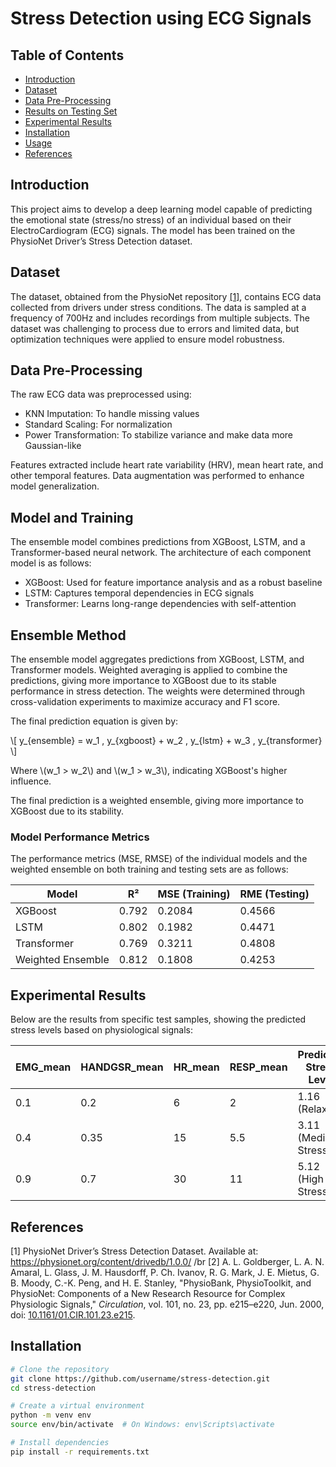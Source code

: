 # Stress Detection using ECG Signals

## Table of Contents
- [Introduction](#introduction)
- [Dataset](#dataset)
- [Data Pre-Processing](#data-pre-processing)
- [Results on Testing Set](#results-on-testing-set)
- [Experimental Results](#experimental-results)
- [Installation](#installation)
- [Usage](#usage)
- [References](#references)

## Introduction
This project aims to develop a deep learning model capable of predicting the emotional state (stress/no stress) of an individual based on their ElectroCardiogram (ECG) signals. The model has been trained on the PhysioNet Driver’s Stress Detection dataset.

## Dataset
The dataset, obtained from the PhysioNet repository [[1]](#1), contains ECG data collected from drivers under stress conditions. The data is sampled at a frequency of 700Hz and includes recordings from multiple subjects. The dataset was challenging to process due to errors and limited data, but optimization techniques were applied to ensure model robustness.

## Data Pre-Processing
The raw ECG data was preprocessed using:
- KNN Imputation: To handle missing values
- Standard Scaling: For normalization
- Power Transformation: To stabilize variance and make data more Gaussian-like

Features extracted include heart rate variability (HRV), mean heart rate, and other temporal features. Data augmentation was performed to enhance model generalization.

## Model and Training
The ensemble model combines predictions from XGBoost, LSTM, and a Transformer-based neural network. The architecture of each component model is as follows:
- XGBoost: Used for feature importance analysis and as a robust baseline
- LSTM: Captures temporal dependencies in ECG signals
- Transformer: Learns long-range dependencies with self-attention
## Ensemble Method
The ensemble model aggregates predictions from XGBoost, LSTM, and Transformer models. Weighted averaging is applied to combine the predictions, giving more importance to XGBoost due to its stable performance in stress detection. The weights were determined through cross-validation experiments to maximize accuracy and F1 score.

The final prediction equation is given by:

\\[
y_{ensemble} = w_1 \, y_{xgboost} + w_2 \, y_{lstm} + w_3 \, y_{transformer}
\\]

Where \\(w_1 > w_2\\) and \\(w_1 > w_3\\), indicating XGBoost's higher influence.

The final prediction is a weighted ensemble, giving more importance to XGBoost due to its stability.

### Model Performance Metrics
The performance metrics (MSE, RMSE) of the individual models and the weighted ensemble on both training and testing sets are as follows:

| Model            | R²    | MSE (Training) | RME (Testing) |
|-----------------|-------|----------------|---------------|
| XGBoost          | 0.792 | 0.2084         | 0.4566        |
| LSTM             | 0.802 | 0.1982         | 0.4471        |
| Transformer      | 0.769 | 0.3211         | 0.4808        |
| Weighted Ensemble| 0.812 | 0.1808         | 0.4253        |

## Experimental Results
Below are the results from specific test samples, showing the predicted stress levels based on physiological signals:

| EMG_mean | HANDGSR_mean | HR_mean | RESP_mean | Predicted Stress Level |
|---------|--------------|--------|----------|-------------------------|
| 0.1     | 0.2          | 6      | 2        | 1.16 (Relaxed)           |
| 0.4     | 0.35         | 15     | 5.5      | 3.11 (Medium Stress)     |
| 0.9     | 0.7          | 30     | 11       | 5.12 (High Stress)       |

## References
<a id="1">[1]</a> PhysioNet Driver’s Stress Detection Dataset. Available at: <a href="https://physionet.org/content/drivedb/1.0.0/">https://physionet.org/content/drivedb/1.0.0/ /br
[2] A. L. Goldberger, L. A. N. Amaral, L. Glass, J. M. Hausdorff, P. Ch. Ivanov, R. G. Mark, J. E. Mietus, G. B. Moody, C.-K. Peng, and H. E. Stanley, "PhysioBank, PhysioToolkit, and PhysioNet: Components of a New Research Resource for Complex Physiologic Signals," *Circulation*, vol. 101, no. 23, pp. e215–e220, Jun. 2000, doi: [10.1161/01.CIR.101.23.e215](https://doi.org/10.1161/01.CIR.101.23.e215). 
</a>

## Installation
```bash
# Clone the repository
git clone https://github.com/username/stress-detection.git
cd stress-detection

# Create a virtual environment
python -m venv env
source env/bin/activate  # On Windows: env\Scripts\activate

# Install dependencies
pip install -r requirements.txt
